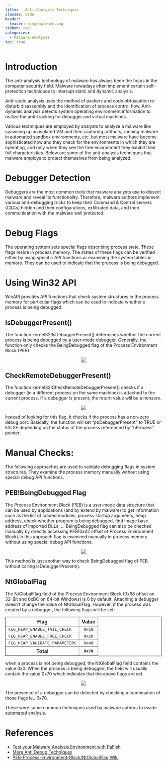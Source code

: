 ```yaml
---
title:   Anti-Analysis Techniques
classes: wide
header:
  teaser: /img/malware.png
ribbon: red
categories:
  - Malware-Analysis
toc: true
---
```


# Introduction
   The anti-analysis technology of malware has always been the focus in the computer security field. 
   Malware nowadays often implement certain self-protection techniques to interrupt static and dynamic analysis. 

   Anti-static analysis uses the method of packers and code obfuscation to disturb disassembly and the identification of process control flow. 
   Anti-dynamic analysis detects system operating environment information to realize the anti-tracking for debugger and virtual machines.

   Various techniques are employed by analysts to analyze a malware like spawning up an isolated VM and then capturing artifacts, running malware in automated sandbox environments, etc. but most malware have become sophisticated now and they check for the environments in which they are operating, and only when they see the free environment they exhibit their full characteristics. Below are some of the anti-analysis techniques that malware employs to protect themselves from being analyzed.

# Debugger Detection
   Debuggers are the most common tools that malware analysts use to dissect malware and reveal its functionality.
   Therefore, malware authors implement various anti-debugging tricks to keep their Command & Control servers (C&Cs) hidden and their configurations, exfiltrated data, and their communication with the malware well protected.

# Debug Flags
   The operating system sets special flags describing process state. These flags reside in process memory. The states of these flags can be verified either by using specific API functions or examining the system tables in memory. They can be used to indicate that the process is being debugged.

# Using Win32 API 
   WinAPI provides API functions that check system structures in the process memory for particular flags which can be used to indicate whether a process is being debugged.
   
## IsDebuggerPresent()
   The function kernel32!IsDebuggerPresent() determines whether the current process is being debugged by a user-mode debugger. Generally, the function only checks the BeingDebugged flag of the Process Environment Block (PEB).
   
<p align="center">
<img src="https://user-images.githubusercontent.com/73170547/144640141-784404af-51b9-4560-9e51-7bd658775774.png">
</p>

## CheckRemoteDebuggerPresent()
   The function kernel32!CheckRemoteDebuggerPresent() checks if a debugger (in a different process on the same machine) is attached to the current process. If a debugger is present, the return value will be a nonzero.
   
<p align="center">
<img src="https://user-images.githubusercontent.com/73170547/144641423-caa94d6e-cd5f-4715-a765-069c0949fb27.png">
</p>

Instead of looking for this flag, it checks if the process has a non-zero debug port. Basically, the function will set “pbDebuggerPresent” to TRUE or FALSE depending on the status of the process referenced by “hProcess” pointer. 

# Manual Checks:
   The following approaches are used to validate debugging flags in system structures. They examine the process memory manually without using special debug API functions.

## PEB!BeingDebugged Flag
   The Process Environment Block (PEB) is a user-mode data structure that can be used by applications (and by extend by malware) to get information such as the list of loaded modules, process startup arguments, heap address, check whether program is being debugged, find image base address of imported DLLs, ...
     BeingDebugged flag can also be checked manually by directly accessing PEB(0x02 offset of Process Environment Block).In this approach flag is examined manually in process memory without using special debug API functions.
     
<p align="center">
<img src="https://user-images.githubusercontent.com/73170547/144640347-2b997918-d9d4-4d33-810c-37caf7965e61.png">
</p>
             
This method is just another way to check BeingDebugged flag of PEB without calling IsDebuggerPresent().

## NtGlobalFlag
   The NtGlobalFlag field of the Process Environment Block (0x68 offset on 32-Bit and 0xBC on 64-bit Windows) is 0 by default. Attaching a debugger doesn’t change the value of NtGlobalFlag. However, if the process was created by a debugger, the following flags will be set:
<table align="center" border=1 style="margin: 0px auto;">
<tbody><tr>
<th>Flag
</th>
<th>Value
</th></tr>
<tr>
<td><tt>FLG_HEAP_ENABLE_TAIL_CHECK</tt>
</td>
<td align="center"><tt>0x10</tt>
</td></tr>
<tr>
<td><tt>FLG_HEAP_ENABLE_FREE_CHECK</tt>
</td>
<td align="center"><tt>0x20</tt>
</td></tr>
<tr>
<td><tt>FLG_HEAP_VALIDATE_PARAMETERS</tt>
</td>
<td align="center"><tt>0x40</tt>
</td></tr>
<tr>
<th>Total
</th>
<th><tt>0x70</tt>
</th></tr></tbody></table>
</p>
when a process is not being debugged, the NtGlobalFlag field contains the value 0x0. When the process is being debugged, the field will usually contain the value 0x70 which indicates that the above flags are set.
              
<p align="center">
<img src="https://user-images.githubusercontent.com/73170547/144642105-413b265d-f1f6-4fa6-b48e-2bb0c701a35d.png">
</p>
 
The presence of a debugger can be detected by checking a combination of those flags ie.. 0x70.



These were some common techniques used by malware authors to evade automated analysis.

# References

* [Test your Malware Analysis Environment with PaFish](https://github.com/a0rtega/pafish)
* [More Anti Debug Techniques](https://anti-debug.checkpoint.com/techniques/debug-flags.html)
* [PEB-Process-Environment-Block/NtGlobalFlag Wiki](https://www.aldeid.com/wiki/PEB-Process-Environment-Block/NtGlobalFlag)













 



